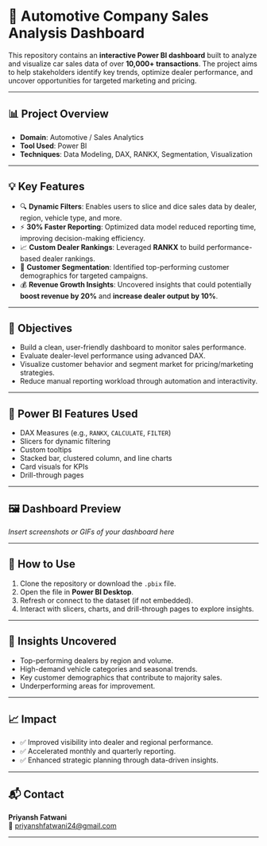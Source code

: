 # 🚗 Automotive Company Sales Analysis Dashboard

This repository contains an **interactive Power BI dashboard** built to analyze and visualize car sales data of over **10,000+ transactions**. The project aims to help stakeholders identify key trends, optimize dealer performance, and uncover opportunities for targeted marketing and pricing.

---

## 📊 Project Overview

- **Domain**: Automotive / Sales Analytics  
- **Tool Used**: Power BI  
- **Techniques**: Data Modeling, DAX, RANKX, Segmentation, Visualization  

---

## 💡 Key Features

- 🔍 **Dynamic Filters**: Enables users to slice and dice sales data by dealer, region, vehicle type, and more.
- ⚡ **30% Faster Reporting**: Optimized data model reduced reporting time, improving decision-making efficiency.
- 📈 **Custom Dealer Rankings**: Leveraged **RANKX** to build performance-based dealer rankings.
- 🎯 **Customer Segmentation**: Identified top-performing customer demographics for targeted campaigns.
- 💰 **Revenue Growth Insights**: Uncovered insights that could potentially **boost revenue by 20%** and **increase dealer output by 10%**.

---

## 📌 Objectives

- Build a clean, user-friendly dashboard to monitor sales performance.
- Evaluate dealer-level performance using advanced DAX.
- Visualize customer behavior and segment market for pricing/marketing strategies.
- Reduce manual reporting workload through automation and interactivity.

---

## 🧩 Power BI Features Used

- DAX Measures (e.g., `RANKX`, `CALCULATE`, `FILTER`)
- Slicers for dynamic filtering
- Custom tooltips
- Stacked bar, clustered column, and line charts
- Card visuals for KPIs
- Drill-through pages

---

## 🖼️ Dashboard Preview

*Insert screenshots or GIFs of your dashboard here*

---

## 🔧 How to Use

1. Clone the repository or download the `.pbix` file.
2. Open the file in **Power BI Desktop**.
3. Refresh or connect to the dataset (if not embedded).
4. Interact with slicers, charts, and drill-through pages to explore insights.

---

## 📌 Insights Uncovered

- Top-performing dealers by region and volume.
- High-demand vehicle categories and seasonal trends.
- Key customer demographics that contribute to majority sales.
- Underperforming areas for improvement.

---

## 📈 Impact

- ✅ Improved visibility into dealer and regional performance.
- ✅ Accelerated monthly and quarterly reporting.
- ✅ Enhanced strategic planning through data-driven insights.

---

## 📬 Contact

**Priyansh Fatwani**  
📧 priyanshfatwani24@gmail.com  

---
